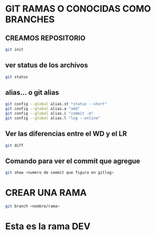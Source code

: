 # GIT RAMAS O CONOCIDAS COMO BRANCHES

## CREAMOS REPOSITORIO

```sh
git init
```

## ver status de los archivos

```sh
git status
```

## alias... o git alias 
```sh
git config --global alias.st "status --short"
git config --global alias.a "add"
git config --global alias.c "commit -m"
git config --global alias.l "log --online"    
```
## Ver las diferencias entre el WD y el LR

```sh
git diff
```

## Comando para ver el commit que agregue

```sh
git show <numero de commit que figura en gitlog>
```

# CREAR UNA RAMA

```sh
git branch <nombre/rama>
```
# Esta es la rama DEV